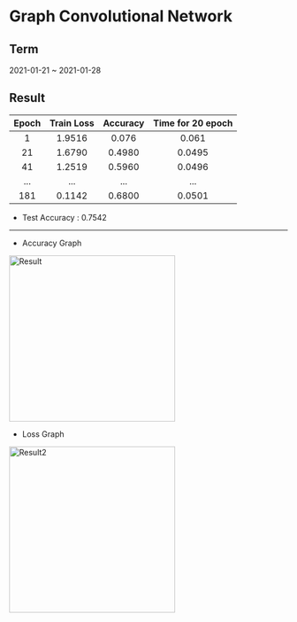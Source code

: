 # Graph Convolutional Network  
## Term  
2021-01-21 ~ 2021-01-28  
## Result  
| Epoch | Train Loss | Accuracy | Time for 20 epoch |  
|:---:|:---:|:---:|:---:|  
| 1 | 1.9516 | 0.076 | 0.061 |  
| 21 | 1.6790 | 0.4980 | 0.0495 |   
| 41 | 1.2519 | 0.5960 | 0.0496 |  
| ... | ... | ... | ... |  
| 181 | 0.1142 | 0.6800 | 0.0501 |  
* Test Accuracy : 0.7542   
---  
* Accuracy Graph  
<img width="300" alt="Result" src="https://user-images.githubusercontent.com/55014424/106149437-9e734600-61bd-11eb-9d59-5b853e72fdde.png">  

* Loss Graph  
<img width="300" alt="Result2" src="https://user-images.githubusercontent.com/55014424/106149565-c367b900-61bd-11eb-9a9d-bbabe3e6f5bf.png">  

